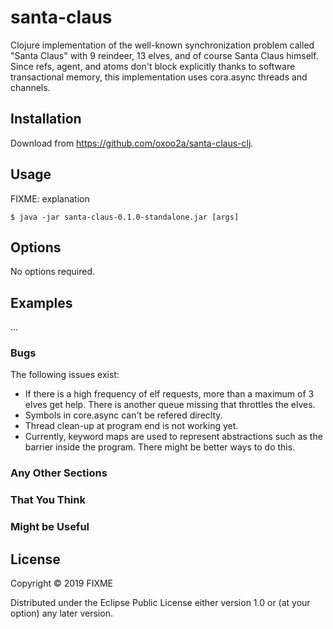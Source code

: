 # santa-claus

Clojure implementation of the well-known synchronization problem called "Santa Claus" with 9 reindeer, 13 elves, and of course Santa Claus himself. Since refs, agent, and atoms don't block explicitly thanks to software transactional memory, this implementation uses cora.async threads and channels.

## Installation

Download from https://github.com/oxoo2a/santa-claus-clj.

## Usage

FIXME: explanation

    $ java -jar santa-claus-0.1.0-standalone.jar [args]

## Options

No options required.

## Examples

...

### Bugs

The following issues exist:
- If there is a high frequency of elf requests, more than a maximum of 3 elves get help. There is another queue missing that throttles the elves.
- Symbols in core.async can't be refered direclty.
- Thread clean-up at program end is not working yet.
- Currently, keyword maps are used to represent abstractions such as the barrier inside the program. There might be better ways to do this.

### Any Other Sections
### That You Think
### Might be Useful

## License

Copyright © 2019 FIXME

Distributed under the Eclipse Public License either version 1.0 or (at
your option) any later version.
